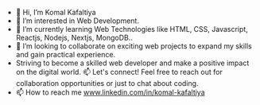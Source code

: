 - 👋 Hi, I’m Komal Kafaltiya 
- 👀 I’m interested in Web Development.
- 🌱 I’m currently learning Web Technologies like HTML, CSS, Javascript, Reactjs, Nodejs, Nextjs, MongoDB..
- 💞️ I’m looking to collaborate on exciting web projects to expand my skills and gain practical experience. 
-  Striving to become a skilled web developer and make a positive impact on the digital world. 📫 Let's connect! Feel free to reach out for collaboration opportunities or just to chat about coding.
- 📫 How to reach me www.linkedin.com/in/komal-kafaltiya

<!---
komalkafaltiya/komalkafaltiya is a ✨ special ✨ repository because its `README.md` (this file) appears on your GitHub profile.
You can click the Preview link to take a look at your changes.
--->
